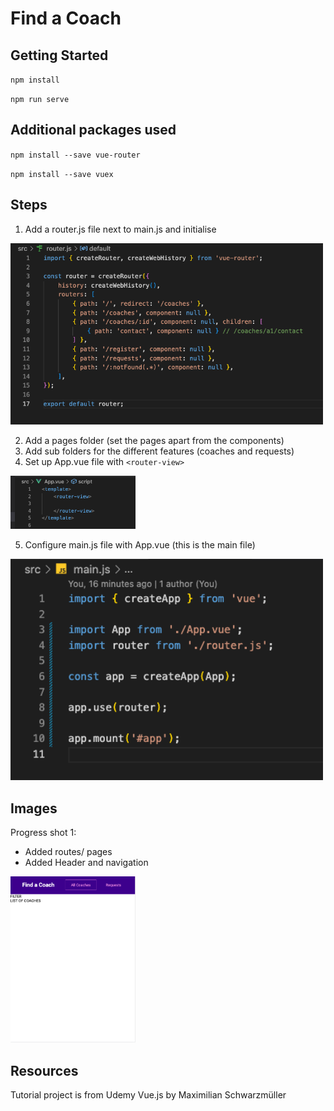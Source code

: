 # Find a Coach 

## Getting Started

``npm install``

``npm run serve``

## Additional packages used

``npm install --save vue-router``

``npm install --save vuex ``

## Steps

1. Add a router.js file next to main.js and initialise

<img src="images/routerSetup.png" width=500 />

2. Add a pages folder (set the pages apart from the components)
3. Add sub folders for the different features (coaches and requests)
4. Set up App.vue file with ``<router-view>``

<img src="images/appSetup.png" width=200 />

5. Configure main.js file with App.vue (this is the main file)

<img src="images/mainSetup.png" width=500 />

## Images 

Progress shot 1: 

* Added routes/ pages 
* Added Header and navigation

<img src="images/first.png" width=200 />



## Resources

Tutorial project is from Udemy Vue.js by Maximilian Schwarzmüller

